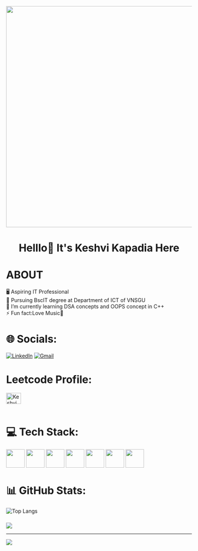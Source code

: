 <tab>
<img  src="https://png.pngtree.com/png-vector/20220606/ourmid/pngtree-girl-working-with-computer-icons-workplace-professional-manager-vector-png-image_47034622.jpg" height="600" width="950"/>


#
<h1 align="center"> Helllo👋 It's Keshvi Kapadia Here</h1>

# ABOUT
🖥 Aspiring IT Professional<br>
🔭 Pursuing BscIT degree at Department of ICT of VNSGU<br>
🌱 I’m currently learning DSA concepts and OOPS concept in C++<br>
⚡ Fun fact:Love Music🎵

# 🌐 Socials:

[![LinkedIn](https://skillicons.dev/icons?i=linkedin)](https://linkedin.com/in/keshvi-kapadia) 
[![Gmail](https://skillicons.dev/icons?i=gmail)](mailto:keshvi05072005@gmail.com)

# Leetcode Profile:
<a href="https://www.leetcode.com/Keshvi_575" target="blank"><img align="center" src="https://raw.githubusercontent.com/rahuldkjain/github-profile-readme-generator/master/src/images/icons/Social/leet-code.svg" alt="Keshvi_575" height="30" width="40" /></a><br><br>


# 💻 Tech Stack:
<a href="https://learn.microsoft.com/en-us/cpp/c-language/?view=msvc-170"><img src="https://user-images.githubusercontent.com/25181517/192106070-46255bcf-65e6-4c6b-a296-bf8d0d8fb2a7.png" height="50" width="50"></a>
<a href="https://isocpp.org/"><img src="https://user-images.githubusercontent.com/25181517/192106073-90fffafe-3562-4ff9-a37e-c77a2da0ff58.png" height="50" width="50"></a>
<a href="https://www.python.org/"><img src="https://user-images.githubusercontent.com/25181517/183423507-c056a6f9-1ba8-4312-a350-19bcbc5a8697.png" height="50" width="50"></a>
<a href="https://html.com/"><img src="https://user-images.githubusercontent.com/25181517/192158954-f88b5814-d510-4564-b285-dff7d6400dad.png" height="50" width="50"></a>
<a href="https://developer.mozilla.org/en-US/docs/Web/CSS"><img src="https://user-images.githubusercontent.com/25181517/183898674-75a4a1b1-f960-4ea9-abcb-637170a00a75.png" height="50" width="50"></a>
<a href="https://developer.mozilla.org/en-US/docs/Web/JavaScript"><img src="https://user-images.githubusercontent.com/25181517/117447155-6a868a00-af3d-11eb-9cfe-245df15c9f3f.png" height="50" width="50"></a>
<a href="https://dev.mysql.com/doc/"><img src="https://user-images.githubusercontent.com/25181517/183896128-ec99105a-ec1a-4d85-b08b-1aa1620b2046.png" height="50" width="50"></a>
# 📊 GitHub Stats:

![Top Langs](https://github-readme-stats.vercel.app/api/top-langs/?username=keshvi-kapadia&hide_progress=true)


### 
![](https://quotes-github-readme.vercel.app/api?type=horizontal&theme=radical)

---
[![](https://visitcount.itsvg.in/api?id=Keshvi123&icon=0&color=0)](https://visitcount.itsvg.in)

</center>
